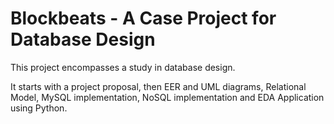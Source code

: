 # Blockbeats - A Case Project for Database Design

This project encompasses a study in database design.

It starts with a project proposal, then EER and UML diagrams, Relational Model, MySQL implementation, NoSQL implementation 
and EDA Application using Python.
